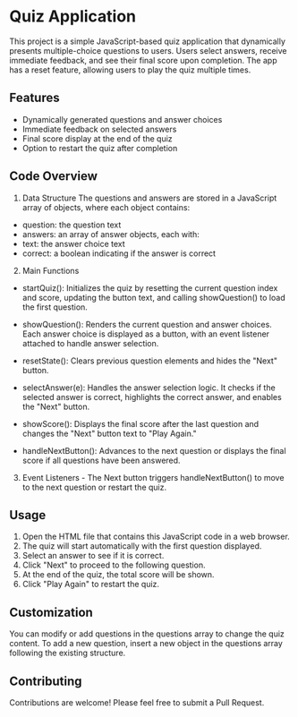 # Quiz Application
This project is a simple JavaScript-based quiz application that dynamically presents multiple-choice
questions to users. Users select answers, receive immediate feedback, and see their final score upon 
completion. The app has a reset feature, allowing users to play the quiz multiple times.

## Features
* Dynamically generated questions and answer choices
* Immediate feedback on selected answers
* Final score display at the end of the quiz
* Option to restart the quiz after completion

## Code Overview
1. Data Structure
The questions and answers are stored in a JavaScript array of objects, where each object contains:

* question: the question text
* answers: an array of answer objects, each with:
* text: the answer choice text
* correct: a boolean indicating if the answer is correct

2. Main Functions
* startQuiz(): Initializes the quiz by resetting the current question index and score, updating the button text, and calling showQuestion() to load the first question.

* showQuestion(): Renders the current question and answer choices. Each answer choice is displayed as a button, with an event listener attached to handle answer selection.

* resetState(): Clears previous question elements and hides the "Next" button.

* selectAnswer(e): Handles the answer selection logic. It checks if the selected answer is correct, highlights the correct answer, and enables the "Next" button.

* showScore(): Displays the final score after the last question and changes the "Next" button text to "Play Again."

* handleNextButton(): Advances to the next question or displays the final score if all questions have been answered.

3. Event Listeners -
   The Next button triggers handleNextButton() to move to the next question or restart the quiz.

## Usage
1. Open the HTML file that contains this JavaScript code in a web browser.
2. The quiz will start automatically with the first question displayed.
3. Select an answer to see if it is correct.
4. Click "Next" to proceed to the following question.
5. At the end of the quiz, the total score will be shown.
6. Click "Play Again" to restart the quiz.

## Customization
You can modify or add questions in the questions array to change the quiz content. To add a new question, insert a new object in the questions array following the existing structure.

## Contributing
Contributions are welcome! Please feel free to submit a Pull Request.
